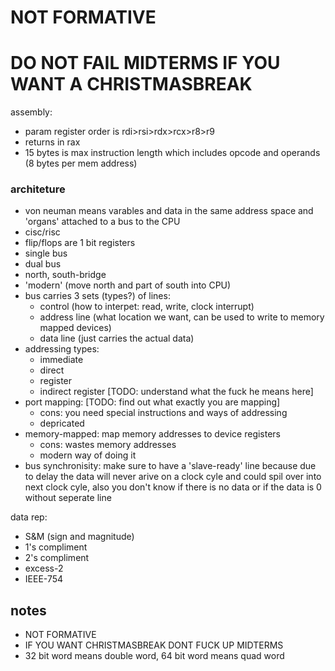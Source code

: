 # NOT FORMATIVE
# DO NOT FAIL MIDTERMS IF YOU WANT A CHRISTMASBREAK


assembly:
   - param register order is rdi>rsi>rdx>rcx>r8>r9
   - returns in rax
   - 15 bytes is max instruction length which includes opcode and operands (8 bytes per mem address)

### architeture
- von neuman means varables and data in the same address space and 'organs' attached to a bus to the CPU
- cisc/risc 
- flip/flops are 1 bit registers
- single bus
- dual bus 
- north, south-bridge
- 'modern' (move north and part of south into CPU)
- bus carries 3 sets (types?) of lines:
   - control (how to interpet: read, write, clock interrupt)
   - address line (what location we want, can be used to write to memory mapped devices)
   - data line (just carries the actual data)
- addressing types:
   - immediate
   - direct 
   - register 
   - indirect register [TODO: understand what the fuck he means here]
- port mapping: [TODO: find out what exactly you are mapping]
   - cons: you need special instructions and ways of addressing
   - depricated
- memory-mapped: map memory addresses to device registers
   - cons: wastes memory addresses 
   - modern way of doing it
- bus synchronisity: make sure to have a 'slave-ready' line because due to delay the data will never arive on a clock cyle and could spil over into next clock cyle, also you don't know if there is no data or if the data is 0 without seperate line

data rep:
   - S&M (sign and magnitude)
   - 1's compliment
   - 2's compliment 
   - excess-2
   - IEEE-754

## notes
- NOT FORMATIVE 
- IF YOU WANT CHRISTMASBREAK DONT FUCK UP MIDTERMS
- 32 bit word means double word, 64 bit word means quad word
